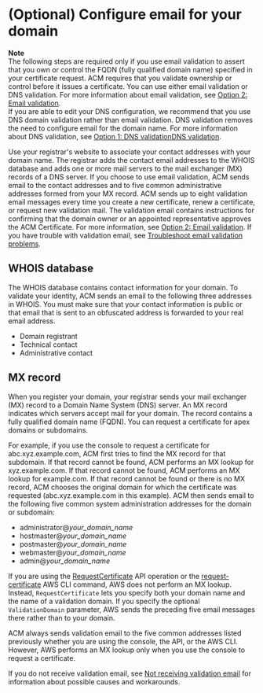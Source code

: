 # \(Optional\) Configure email for your domain<a name="setup-email"></a>

**Note**  
 The following steps are required only if you use email validation to assert that you own or control the FQDN \(fully qualified domain name\) specified in your certificate request\. ACM requires that you validate ownership or control before it issues a certificate\. You can use either email validation or DNS validation\. For more information about email validation, see [Option 2: Email validation](email-validation.md)\.   
If you are able to edit your DNS configuration, we recommend that you use DNS domain validation rather than email validation\. DNS validation removes the need to configure email for the domain name\. For more information about DNS validation, see [Option 1: DNS validationDNS validation](dns-validation.md)\. 

Use your registrar's website to associate your contact addresses with your domain name\. The registrar adds the contact email addresses to the WHOIS database and adds one or more mail servers to the mail exchanger \(MX\) records of a DNS server\. If you choose to use email validation, ACM sends email to the contact addresses and to five common administrative addresses formed from your MX record\. ACM sends up to eight validation email messages every time you create a new certificate, renew a certificate, or request new validation mail\. The validation email contains instructions for confirming that the domain owner or an appointed representative approves the ACM Certificate\. For more information, see [Option 2: Email validation](email-validation.md)\. If you have trouble with validation email, see [Troubleshoot email validation problems](troubleshooting-email-validation.md)\. 

## WHOIS database<a name="setup-email-whois"></a>

The WHOIS database contains contact information for your domain\. To validate your identity, ACM sends an email to the following three addresses in WHOIS\. You must make sure that your contact information is public or that email that is sent to an obfuscated address is forwarded to your real email address\. 
+ Domain registrant
+ Technical contact
+ Administrative contact

## MX record<a name="setup-email-mx"></a>

When you register your domain, your registrar sends your mail exchanger \(MX\) record to a Domain Name System \(DNS\) server\. An MX record indicates which servers accept mail for your domain\. The record contains a fully qualified domain name \(FQDN\)\. You can request a certificate for apex domains or subdomains\. 

For example, if you use the console to request a certificate for abc\.xyz\.example\.com, ACM first tries to find the MX record for that subdomain\. If that record cannot be found, ACM performs an MX lookup for xyz\.example\.com\. If that record cannot be found, ACM performs an MX lookup for example\.com\. If that record cannot be found or there is no MX record, ACM chooses the original domain for which the certificate was requested \(abc\.xyz\.example\.com in this example\)\. ACM then sends email to the following five common system administration addresses for the domain or subdomain: 
+ administrator@*your\_domain\_name*
+ hostmaster@*your\_domain\_name*
+ postmaster@*your\_domain\_name*
+ webmaster@*your\_domain\_name*
+ admin@*your\_domain\_name*

If you are using the [RequestCertificate](https://docs.aws.amazon.com/acm/latest/APIReference/API_RequestCertificate.html) API operation or the [request\-certificate](https://docs.aws.amazon.com/cli/latest/reference/acm/request-certificate.html) AWS CLI command, AWS does not perform an MX lookup\. Instead, `RequestCertificate` lets you specify both your domain name and the name of a validation domain\. If you specify the optional `ValidationDomain` parameter, AWS sends the preceding five email messages there rather than to your domain\. 

ACM always sends validation email to the five common addresses listed previously whether you are using the console, the API, or the AWS CLI\. However, AWS performs an MX lookup only when you use the console to request a certificate\. 

If you do not receive validation email, see [Not receiving validation email](troubleshooting-email-validation.md#troubleshooting-no-mail) for information about possible causes and workarounds\. 